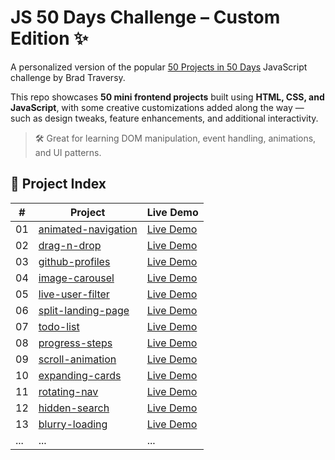 # JS 50 Days Challenge – Custom Edition ✨

A personalized version of the popular [50 Projects in 50 Days](https://github.com/bradtraversy/50projects50days) JavaScript challenge by Brad Traversy.

This repo showcases **50 mini frontend projects** built using **HTML, CSS, and JavaScript**, with some creative customizations added along the way — such as design tweaks, feature enhancements, and additional interactivity.

> 🛠️ Great for learning DOM manipulation, event handling, animations, and UI patterns.

## 🔗 Project Index

| #   | Project                                    | Live Demo                                                                                       |
| --- | ------------------------------------------ | ----------------------------------------------------------------------------------------------- |
| 01  | [animated-navigation](animated-navigation) | [Live Demo](https://yuleizhu-raymond.github.io/js-50days-custom/animated-navigation/index.html) |
| 02  | [drag-n-drop](drag-n-drop)                 | [Live Demo](https://yuleizhu-raymond.github.io/js-50days-custom/drag-n-drop/index.html)         |
| 03  | [github-profiles](github-profiles)         | [Live Demo](https://yuleizhu-raymond.github.io/js-50days-custom/github-profiles/index.html)     |
| 04  | [image-carousel](image-carousel)           | [Live Demo](https://yuleizhu-raymond.github.io/js-50days-custom/image-carousel/index.html)      |
| 05  | [live-user-filter](live-user-filter)       | [Live Demo](https://yuleizhu-raymond.github.io/js-50days-custom/live-user-filter/index.html)    |
| 06  | [split-landing-page](split-landing-page)   | [Live Demo](https://yuleizhu-raymond.github.io/js-50days-custom/split-landing-page/index.html)  |
| 07  | [todo-list](todo-list)                     | [Live Demo](https://yuleizhu-raymond.github.io/js-50days-custom/todo-list/index.html)           |
| 08  | [progress-steps](progress-steps)           | [Live Demo](https://yuleizhu-raymond.github.io/js-50days-custom/progress-steps/index.html)      |
| 09  | [scroll-animation](scroll-animation)       | [Live Demo](https://yuleizhu-raymond.github.io/js-50days-custom/scroll-animation/index.html)    |
| 10  | [expanding-cards](10-expanding-cards)      | [Live Demo](https://yuleizhu-raymond.github.io/js-50days-custom/10-expanding-cards/index.html)  |
| 11  | [rotating-nav](11-rotating-nav)            | [Live Demo](https://yuleizhu-raymond.github.io/js-50days-custom/11-rotating-nav/index.html)     |
| 12  | [hidden-search](12-hidden-search)          | [Live Demo](https://yuleizhu-raymond.github.io/js-50days-custom/12-hidden-search/index.html)    |
| 13  | [blurry-loading](13-blurry-loading)        | [Live Demo](https://yuleizhu-raymond.github.io/js-50days-custom/13-blurry-loading/index.html)   |
| ... | ...                                        | ...                                                                                             |
